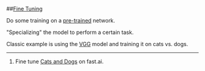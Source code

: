 ##[Fine Tuning](#fine-tuning)

Do some training on a [pre-trained](#pre_trained) network.

"Specializing" the model to perform a certain task.

Classic example is using the [VGG](#vgg) model and training it on cats vs. dogs.

---

1. Fine tune [Cats and Dogs](http://course.fast.ai/lessons/lesson1.html) on fast.ai.